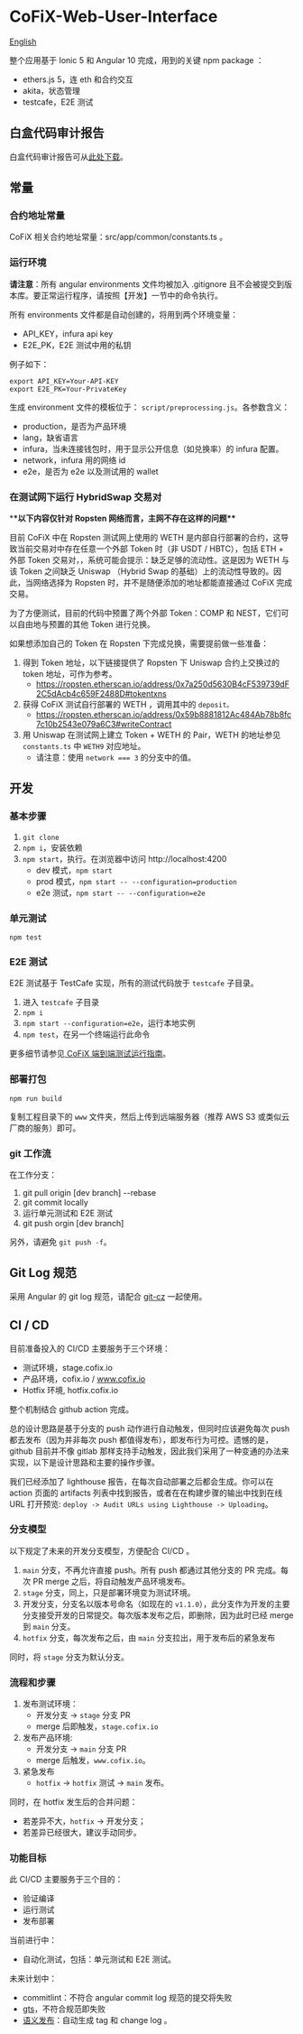 # CoFiX-Web-User-Interface

[English](./README.md)

整个应用基于 Ionic 5 和 Angular 10 完成，用到的关键 npm package ：

- ethers.js 5，连 eth 和合约交互
- akita，状态管理
- testcafe，E2E 测试

## 白盒代码审计报告

白盒代码审计报告可从[此处下载](./tpyrced_peckshield-audit-report-CoFiX-pentest_v1.0.pdf)。

## 常量

### 合约地址常量

CoFiX 相关合约地址常量：src/app/common/constants.ts 。

### 运行环境

**请注意**：所有 angular environments 文件均被加入 .gitignore 且不会被提交到版本库。要正常运行程序，请按照【开发】一节中的命令执行。

所有 environments 文件都是自动创建的，将用到两个环境变量：

- API_KEY，infura api key
- E2E_PK，E2E 测试中用的私钥

例子如下：

```shell
export API_KEY=Your-API-KEY
export E2E_PK=Your-PrivateKey
```

生成 environment 文件的模板位于： `script/preprocessing.js`。各参数含义：

- production，是否为产品环境
- lang，缺省语言
- infura，当未连接钱包时，用于显示公开信息（如兑换率）的 infura 配置。
- network，infura 用的网络 id
- e2e，是否为 e2e 以及测试用的 wallet

### 在测试网下运行 HybridSwap 交易对

\***\*以下内容仅针对 Ropsten 网络而言，主网不存在这样的问题\*\***

目前 CoFiX 中在 Ropsten 测试网上使用的 WETH 是内部自行部署的合约，这导致当前交易对中存在任意一个外部 Token 时（非 USDT / HBTC），包括 ETH + 外部 Token 交易对，，系统可能会提示：缺乏足够的流动性。这是因为 WETH 与该 Token 之间缺乏 Uniswap （Hybrid Swap 的基础）上的流动性导致的。因此，当网络选择为 Ropsten 时，并不是随便添加的地址都能直接通过 CoFiX 完成交易。

为了方便测试，目前的代码中预置了两个外部 Token：COMP 和 NEST，它们可以自由地与预置的其他 Token 进行兑换。

如果想添加自己的 Token 在 Ropsten 下完成兑换，需要提前做一些准备：

1. 得到 Token 地址，以下链接提供了 Ropsten 下 Uniswap 合约上交换过的 token 地址，可作为参考。
   - https://ropsten.etherscan.io/address/0x7a250d5630B4cF539739dF2C5dAcb4c659F2488D#tokentxns
1. 获得 CoFiX 测试自行部署的 WETH ，调用其中的 `deposit。`
   - https://ropsten.etherscan.io/address/0x59b8881812Ac484Ab78b8fc7c10b2543e079a6C3#writeContract
1. 用 Uniswap 在测试网上建立 Token + WETH 的 Pair，WETH 的地址参见 `constants.ts` 中 `WETH9` 对应地址。
   - 请注意：使用 `network === 3` 的分支中的值。

## 开发

### 基本步骤

1. `git clone`
1. `npm i`，安装依赖
1. `npm start`，执行。在浏览器中访问 http://localhost:4200
   - dev 模式，`npm start`
   - prod 模式，`npm start -- --configuration=production`
   - e2e 测试，`npm start -- --configuration=e2e`

### 单元测试

`npm test`

### E2E 测试

E2E 测试基于 TestCafe 实现，所有的测试代码放于 `testcafe` 子目录。

1. 进入 `testcafe` 子目录
1. `npm i`
1. `npm start --configuration=e2e`，运行本地实例
1. `npm test`，在另一个终端运行此命令

更多细节请参见[ CoFiX 端到端测试运行指南](./testcafe/README.cn.md)。

### 部署打包

`npm run build`

复制工程目录下的 `www` 文件夹，然后上传到远端服务器（推荐 AWS S3 或类似云厂商的服务）即可。

### git 工作流

在工作分支：

1. git pull origin \[dev branch\] --rebase
1. git commit locally
1. 运行单元测试和 E2E 测试
1. git push orgin \[dev branch\]

另外，请避免 `git push -f`。

## Git Log 规范

采用 Angular 的 git log 规范，请配合 [git-cz](https://www.npmjs.com/package/git-cz) 一起使用。

## CI / CD

目前准备投入的 CI/CD 主要服务于三个环境：

- 测试环境，stage.cofix.io
- 产品环境，cofix.io / www.cofix.io
- Hotfix 环境, hotfix.cofix.io

整个机制结合 github action 完成。

总的设计思路是基于分支的 push 动作进行自动触发，但同时应该避免每次 push 都去发布（因为并非每次 push 都值得发布），即发布行为可控。遗憾的是，github 目前并不像 gitlab 那样支持手动触发，因此我们采用了一种变通的办法来实现，以下是设计思路和主要的操作步骤。

我们已经添加了 lighthouse 报告，在每次自动部署之后都会生成。你可以在 action 页面的 artifacts 列表中找到报告，或者在在构建步骤的输出中找到在线 URL 打开预览: `deploy -> Audit URLs using Lighthouse -> Uploading`。

### 分支模型

以下规定了未来的开发分支模型，方便配合 CI/CD 。

1. `main` 分支，不再允许直接 push。所有 push 都通过其他分支的 PR 完成。每次 PR merge 之后，将自动触发产品环境发布。
1. `stage` 分支，同上，只是部署环境变为测试环境。
1. 开发分支，分支名以版本号命名（如现在的 `v1.1.0`），此分支作为开发的主要分支接受开发的日常提交。每次版本发布之后，即删除，因为此时已经 merge 到 `main` 分支。
1. `hotfix` 分支，每次发布之后，由 `main` 分支拉出，用于发布后的紧急发布

同时，将 `stage` 分支为默认分支。

### 流程和步骤

1. 发布测试环境：
   - 开发分支 -> `stage` 分支 PR
   - merge 后即触发，`stage.cofix.io`
1. 发布产品环境:
   - 开发分支 -> `main` 分支 PR
   - merge 后触发，`www.cofix.io`。
1. 紧急发布
   - `hotfix` -> `hotfix` 测试 -> `main` 发布。

同时，在 hotfix 发生后的合并问题：

- 若差异不大，`hotfix` -> 开发分支；
- 若差异已经很大，建议手动同步。

### 功能目标

此 CI/CD 主要服务于三个目的：

- 验证编译
- 运行测试
- 发布部署

当前进行中：

- 自动化测试，包括：单元测试和 E2E 测试。

未来计划中：

- commitlint：不符合 angular commit log 规范的提交将失败
- [gts](https://github.com/google/gts)，不符合规范即失败
- [语义发布](https://semantic-release.gitbook.io/semantic-release/)：自动生成 tag 和 change log 。
